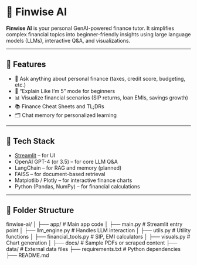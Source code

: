# 🧠 Finwise AI

**Finwise AI** is your personal GenAI-powered finance tutor. It simplifies complex financial topics into beginner-friendly insights using large language models (LLMs), interactive Q&A, and visualizations.

---

## 🚀 Features

- 💬 Ask anything about personal finance (taxes, credit score, budgeting, etc.)
- 🧠 “Explain Like I’m 5” mode for beginners
- 📊 Visualize financial scenarios (SIP returns, loan EMIs, savings growth)
- 📚 Finance Cheat Sheets and TL;DRs
- 🗂️ Chat memory for personalized learning

---

## 🔧 Tech Stack

- [Streamlit](https://streamlit.io/) – for UI
- OpenAI GPT-4 (or 3.5) – for core LLM Q&A
- LangChain – for RAG and memory (planned)
- FAISS – for document-based retrieval
- Matplotlib / Plotly – for interactive finance charts
- Python (Pandas, NumPy) – for financial calculations

---

## 📁 Folder Structure

finwise-ai/
│
├── app/ # Main app code
│ ├── main.py # Streamlit entry point
│ ├── llm_engine.py # Handles LLM interaction
│ ├── utils.py # Utility functions
│ ├── financial_tools.py # SIP, EMI calculators
│ ├── visuals.py # Chart generation
│
├── docs/ # Sample PDFs or scraped content
├── data/ # External data files
├── requirements.txt # Python dependencies
├── README.md
